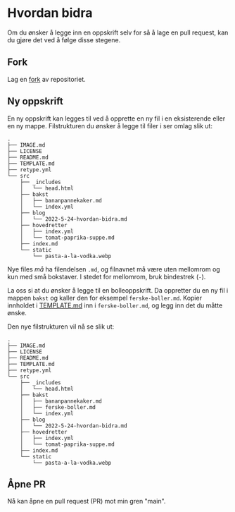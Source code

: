 # Hvordan bidra

Om du ønsker å legge inn en oppskrift selv for så å lage en pull request, kan du gjøre
det ved å følge disse stegene.

## Fork

Lag en [fork](https://github.com/engeir/simple-recipes-cookbook/fork) av repositoriet.

## Ny oppskrift

En ny oppskrift kan legges til ved å opprette en ny fil i en eksisterende eller en ny
mappe. Filstrukturen du ønsker å legge til filer i ser omlag slik ut:

```text
.
├── IMAGE.md
├── LICENSE
├── README.md
├── TEMPLATE.md
├── retype.yml
└── src
    ├── _includes
    │   └── head.html
    ├── bakst
    │   ├── bananpannekaker.md
    │   └── index.yml
    ├── blog
    │   └── 2022-5-24-hvordan-bidra.md
    ├── hovedretter
    │   ├── index.yml
    │   └── tomat-paprika-suppe.md
    ├── index.md
    └── static
        └── pasta-a-la-vodka.webp
```

Nye files _må_ ha filendelsen `.md`, og filnavnet må være uten mellomrom og kun med små
bokstaver. I stedet for mellomrom, bruk bindestrek (`-`).

La oss si at du ønsker å legge til en bolleoppskrift. Da oppretter du en ny fil i mappen
`bakst` og kaller den for eksempel `ferske-boller.md`. Kopier innholdet i
[TEMPLATE.md](https://github.com/engeir/simple-recipes-cookbook/blob/main/TEMPLATE.md) inn i
`ferske-boller.md`, og legg inn det du måtte ønske.

Den nye filstrukturen vil nå se slik ut:

```text
.
├── IMAGE.md
├── LICENSE
├── README.md
├── TEMPLATE.md
├── retype.yml
└── src
    ├── _includes
    │   └── head.html
    ├── bakst
    │   ├── bananpannekaker.md
    │   ├── ferske-boller.md
    │   └── index.yml
    ├── blog
    │   └── 2022-5-24-hvordan-bidra.md
    ├── hovedretter
    │   ├── index.yml
    │   └── tomat-paprika-suppe.md
    ├── index.md
    └── static
        └── pasta-a-la-vodka.webp
```

## Åpne PR

Nå kan åpne en pull request (PR) mot min gren "main".
